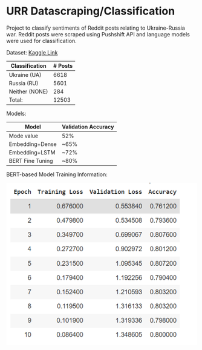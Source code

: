 # URR Datascraping/Classification

Project to classify sentiments of Reddit posts relating to Ukraine-Russia war. Reddit posts were scraped using Pushshift API and language models were used for classification.

Dataset: [Kaggle Link](https://www.kaggle.com/datasets/danhealey/russia-ukraine-sentiment-analysis)

| Classification | # Posts |
| -------------- | ------- |
| Ukraine (UA)   |   6618  |
| Russia (RU)    |   5601  |
| Neither (NONE) |    284  |
| Total:         |  12503  | 

Models:

| Model | Validation Accuracy |
| ---------------  | ------- |
| Mode value     | 52%     |
| Embedding+Dense  | ~65%    | 
| Embedding+LSTM   | ~72%    |
| BERT Fine Tuning | ~80%    |

BERT-based Model Training Information:

![](bert_training.png)

